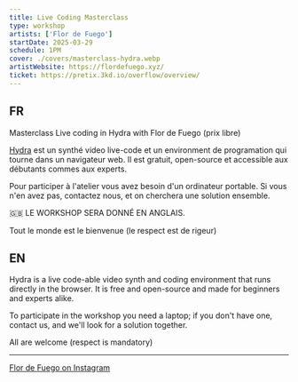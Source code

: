 ```yaml
---
title: Live Coding Masterclass
type: workshop
artists: ['Flor de Fuego']
startDate: 2025-03-29
schedule: 1PM
cover: ./covers/masterclass-hydra.webp
artistWebsite: https://flordefuego.xyz/
ticket: https://pretix.3kd.io/overflow/overview/
---
```


## FR

Masterclass Live coding in Hydra with Flor de Fuego (prix libre)

[Hydra](https://hydra.ojack.xyz/) est un synthé video live-code et un environment de programation qui tourne dans un navigateur web.
Il est gratuit, open-source et accessible aux débutants commes aux experts.

Pour participer à l'atelier vous avez besoin d'un ordinateur portable. Si vous n'en avez pas, contactez nous, et on
cherchera une solution ensemble.

🇬🇧 LE WORKSHOP SERA DONNÉ EN ANGLAIS.

Tout le monde est le bienvenue (le respect est de rigeur)

## EN

Hydra is a live code-able video synth and coding environment that runs directly in the browser.
It is free and open-source and made for beginners and experts alike.

To participate in the workshop you need a laptop; if you don't have one, contact us, and we'll look for a solution together.

All are welcome (respect is mandatory)

---

[Flor de Fuego on Instagram](https://www.instagram.com/flordefuega/)
